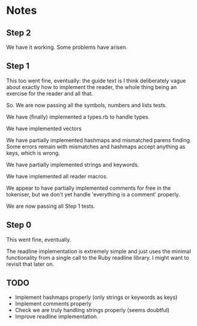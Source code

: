 # Notes

## Step 2

We have it working. Some problems have arisen.

## Step 1

This too went fine, eventually: the guide text is I think deliberately vague
about exactly how to implement the reader, the whole thing being an exercise
for the reader and all that.

So. We are now passing all the symbols, numbers and lists tests.

We have (finally) implemented a types.rb to handle types.

We have implemented vectors

We have partially implemented hashmaps and mismatched parens finding. Some
errors remain with mismatches and hashmaps accept anything as keys, which
is wrong.

We have partially implemented strings and keywords.

We have implemented all reader macros.

We appear to have partially implemented comments for free in the tokeniser,
but we don't yet handle 'everything is a comment' properly.

We are now passing all Step 1 tests.

## Step 0

This went fine, eventually.

The readline implementation is extremely simple and just uses the minimal
functionality from a single call to the Ruby readline library. I might want
to revisit that later on.

## TODO

* Implement hashmaps properly (only strings or keywords as keys)
* Implement comments properly
* Check we are truly handling strings properly (seems doubtful)
* Improve readline implementation.
